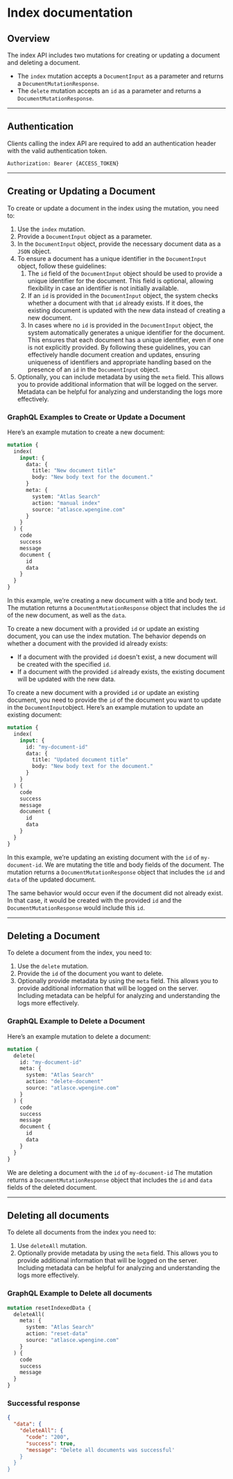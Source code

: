 # Index documentation

## Overview

The index API includes two mutations for creating or updating a document and deleting a document.

- The `index` mutation accepts a `DocumentInput` as a parameter and returns a `DocumentMutationResponse`.
- The `delete` mutation accepts an `id` as a parameter and returns a `DocumentMutationResponse`.

---

## Authentication

Clients calling the index API are required to add an authentication header with the valid authentication token.

```
Authorization: Bearer {ACCESS_TOKEN}
```

---

## Creating or Updating a Document

To create or update a document in the index using the mutation, you need to:

1. Use the `index` mutation.
2. Provide a `DocumentInput` object as a parameter.
3. In the `DocumentInput` object, provide the necessary document data as a `JSON` object.
4. To ensure a document has a unique identifier in the `DocumentInput` object, follow these guidelines:
   1. The `id` field of the `DocumentInput` object should be used to provide a unique identifier for the document. This field is optional, allowing flexibility in case an identifier is not initially available.
   2. If an `id` is provided in the `DocumentInput` object, the system checks whether a document with that `id` already exists. If it does, the existing document is updated with the new data instead of creating a new document.
   3. In cases where no `id` is provided in the `DocumentInput` object, the system automatically generates a unique identifier for the document. This ensures that each document has a unique identifier, even if one is not explicitly provided.
      By following these guidelines, you can effectively handle document creation and updates, ensuring uniqueness of identifiers and appropriate handling based on the presence of an `id` in the `DocumentInput` object.
5. Optionally, you can include metadata by using the `meta` field. This allows you to provide additional information that will be logged on the server. Metadata can be helpful for analyzing and understanding the logs more effectively.

### GraphQL Examples to Create or Update a Document

Here’s an example mutation to create a new document:

```graphql
mutation {
  index(
    input: {
      data: {
        title: "New document title"
        body: "New body text for the document."
      }
      meta: {
        system: "Atlas Search"
        action: "manual index"
        source: "atlasce.wpengine.com"
      }
    }
  ) {
    code
    success
    message
    document {
      id
      data
    }
  }
}
```

In this example, we’re creating a new document with a title and body text. The mutation returns a `DocumentMutationResponse` object that includes the `id` of the new document, as well as the `data`.

To create a new document with a provided `id` or update an existing document, you can use the index mutation. The behavior depends on whether a document with the provided id already exists:

- If a document with the provided `id` doesn't exist, a new document will be created with the specified `id`.
- If a document with the provided `id` already exists, the existing document will be updated with the new data.

To create a new document with a provided `id` or update an existing document, you need to provide the `id` of the document you want to update in the `DocumentInput`object. Here’s an example mutation to update an existing document:

```graphql
mutation {
  index(
    input: {
      id: "my-document-id"
      data: {
        title: "Updated document title"
        body: "New body text for the document."
      }
    }
  ) {
    code
    success
    message
    document {
      id
      data
    }
  }
}
```

In this example, we’re updating an existing document with the `id` of `my-document-id`. We are mutating the title and body fields of the document. The mutation returns a `DocumentMutationResponse` object that includes the `id` and `data` of the updated document.

The same behavior would occur even if the document did not already exist. In that case, it would be created with the provided `id` and the `DocumentMutationResponse` would include this `id`.

---

## Deleting a Document

To delete a document from the index, you need to:

1. Use the `delete` mutation.
2. Provide the `id` of the document you want to delete.
3. Optionally provide metadata by using the `meta` field. This allows you to provide additional information that will be logged on the server. Including metadata can be helpful for analyzing and understanding the logs more effectively.

### GraphQL Example to Delete a Document

Here’s an example mutation to delete a document:

```graphql
mutation {
  delete(
    id: "my-document-id"
    meta: {
      system: "Atlas Search"
      action: "delete-document"
      source: "atlasce.wpengine.com"
    }
  ) {
    code
    success
    message
    document {
      id
      data
    }
  }
}
```

We are deleting a document with the `id` of `my-document-id` The mutation returns a `DocumentMutationResponse` object that includes the `id` and `data` fields of the deleted document.

---

## Deleting all documents

To delete all documents from the index you need to:

1. Use `deleteAll` mutation.
2. Optionally provide metadata by using the `meta` field. This allows you to provide additional information that will be logged on the server. Including metadata can be helpful for analyzing and understanding the logs more effectively.

### GraphQL Example to Delete all documents

```graphql
mutation resetIndexedData {
  deleteAll(
    meta: {
      system: "Atlas Search"
      action: "reset-data"
      source: "atlasce.wpengine.com"
    }
  ) {
    code
    success
    message
  }
}
```

### Successful response

```json
{
  "data": {
    "deleteAll": {
      "code": "200",
      "success": true,
      "message": "Delete all documents was successful'
    }
  }
}
```
